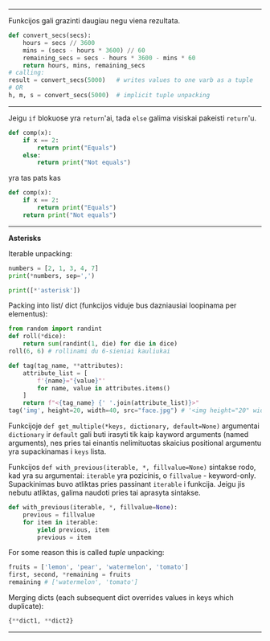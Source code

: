 ----------------------------------------
Funkcijos gali grazinti daugiau negu viena rezultata.
```python
def convert_secs(secs):
    hours = secs // 3600
    mins = (secs - hours * 3600) // 60
    remaining_secs = secs - hours * 3600 - mins * 60
    return hours, mins, remaining_secs
# calling:
result = convert_secs(5000)   # writes values to one varb as a tuple
# OR
h, m, s = convert_secs(5000)  # implicit tuple unpacking
```
----------------------------------------------
Jeigu `if` blokuose yra `return`'ai, tada `else` galima visiskai pakeisti `return`'u. 
```py
def comp(x):
    if x == 2:
        return print("Equals")
    else:
        return print("Not equals")
```
yra tas pats kas
```py
def comp(x):
    if x == 2:
        return print("Equals")
    return print("Not equals")
```
------------------------------------------------

**Asterisks**

Iterable unpacking:
```py
numbers = [2, 1, 3, 4, 7]
print(*numbers, sep=',')
```
```py
print([*'asterisk'])
```
Packing into list/ dict (funkcijos viduje bus dazniausiai loopinama per elementus):
```py
from random import randint
def roll(*dice):
    return sum(randint(1, die) for die in dice)
roll(6, 6) # rollinami du 6-sieniai kauliukai 
```
```py
def tag(tag_name, **attributes):
    attribute_list = [
        f'{name}="{value}"'
        for name, value in attributes.items()
    ]
    return f"<{tag_name} {' '.join(attribute_list)}>"
tag('img', height=20, width=40, src="face.jpg") # '<img height="20" width="40" src="face.jpg">'
```

Funkcijoje `def get_multiple(*keys, dictionary, default=None)` argumentai `dictionary` ir `default` gali buti irasyti tik kaip kayword arguments (named arguments), nes pries tai einantis nelimituotas skaicius positional argumentu yra supackinamas i `keys` lista. 

Funkcijos `def with_previous(iterable, *, fillvalue=None)` sintakse rodo, kad yra su argumentai: `iterable` yra pozicinis, o `fillvalue` - keyword-only. Supackinimas buvo atliktas pries passinant `iterable` i funkcija. Jeigu jis nebutu atliktas, galima naudoti pries tai aprasyta sintakse. 
```py
def with_previous(iterable, *, fillvalue=None):
    previous = fillvalue
    for item in iterable:
        yield previous, item
        previous = item
```

For some reason this is called *tuple* unpacking: 
```py
fruits = ['lemon', 'pear', 'watermelon', 'tomato']
first, second, *remaining = fruits
remaining # ['watermelon', 'tomato']
```

Merging dicts (each subsequent dict overrides values in keys which duplicate): 
```py
{**dict1, **dict2}
```
---------------------------------------------------------------------------------------------------

